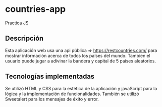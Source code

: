 # countries-app
Practica JS 
## Descripción
Esta aplicación web usa una api pública => https://restcountries.com/ para mostrar información acerca de todos los países del mundo. Tambien el usuario puede jugar a adivinar la bandera y capital de 5 paises aleatorios.
## Tecnologías implementadas
Se utilizó HTML y CSS para la estética de la aplicación y javaScript para la lógica y la implementación de funcionalidades.
También se utilizó Sweetalert para los mensajes de éxito y error.
